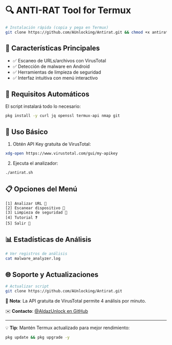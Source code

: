 # 🔍 ANTI-RAT Tool for Termux

```bash
# Instalación rápida (copia y pega en Termux)
git clone https://github.com/AUnlocking/Antirat.git && chmod +x antirat.sh && ./antirat.sh
```

## 📌 Características Principales
- ✅ Escaneo de URLs/archivos con VirusTotal
- ✅ Detección de malware en Android
- ✅ Herramientas de limpieza de seguridad
- ✅ Interfaz intuitiva con menú interactivo

## 🔧 Requisitos Automáticos
El script instalará todo lo necesario:
```bash
pkg install -y curl jq openssl termux-api nmap git
```

## 🚀 Uso Básico
1. Obtén API Key gratuita de VirusTotal:
```bash
xdg-open https://www.virustotal.com/gui/my-apikey
```

2. Ejecuta el analizador:
```bash
./antirat.sh
```

## 📋 Opciones del Menú
```text
[1] Analizar URL 📡
[2] Escanear dispositivo 📱 
[3] Limpieza de seguridad 🧹
[4] Tutorial ❓
[5] Salir 🚪
```

## 📊 Estadísticas de Análisis
```bash
# Ver registros de análisis
cat malware_analyzer.log
```

## 🌐 Soporte y Actualizaciones
```bash
# Actualizar script
git clone https://github.com/AUnlocking/Antirat.git
```

📌 **Nota**: La API gratuita de VirusTotal permite 4 análisis por minuto.

✉️ **Contacto**: [@AldazUnlock en GitHub](https://wa.me/message/TOJNCVY7RLSYJ1)

---

💡 **Tip**: Mantén Termux actualizado para mejor rendimiento:
```bash
pkg update && pkg upgrade -y
```
